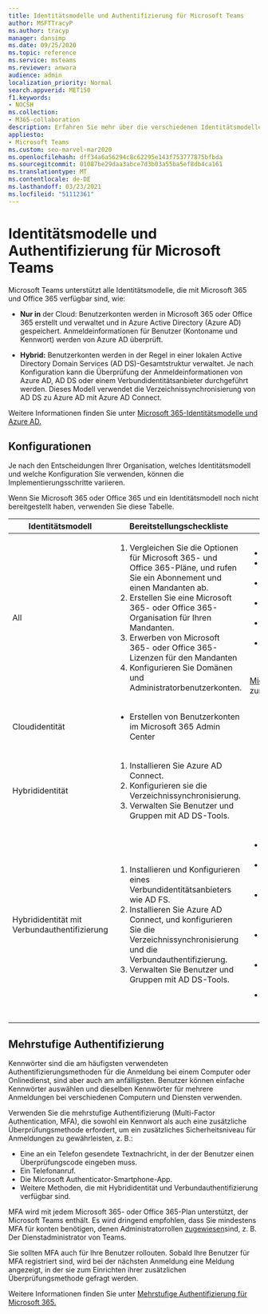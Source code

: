 ```yaml
---
title: Identitätsmodelle und Authentifizierung für Microsoft Teams
author: MSFTTracyP
ms.author: tracyp
manager: dansimp
ms.date: 09/25/2020
ms.topic: reference
ms.service: msteams
ms.reviewer: anwara
audience: admin
localization_priority: Normal
search.appverid: MET150
f1.keywords:
- NOCSH
ms.collection:
- M365-collaboration
description: Erfahren Sie mehr über die verschiedenen Identitätsmodelle für Microsoft Teams, z. B. Cloud-only und Hybrid. Erfahren Sie auch mehrstufige Authentifizierung.
appliesto:
- Microsoft Teams
ms.custom: seo-marvel-mar2020
ms.openlocfilehash: dff34a6a56294c8c62295e143f753777875bfbda
ms.sourcegitcommit: 01087be29daa3abce7d3b03a55ba5ef8db4ca161
ms.translationtype: MT
ms.contentlocale: de-DE
ms.lasthandoff: 03/23/2021
ms.locfileid: "51112361"
---
```

# <a name="identity-models-and-authentication-for-microsoft-teams"></a>Identitätsmodelle und Authentifizierung für Microsoft Teams

Microsoft Teams unterstützt alle Identitätsmodelle, die mit Microsoft 365 und Office 365 verfügbar sind, wie:

- **Nur in** der Cloud: Benutzerkonten werden in Microsoft 365 oder Office 365 erstellt und verwaltet und in Azure Active Directory (Azure AD) gespeichert. Anmeldeinformationen für Benutzer (Kontoname und Kennwort) werden von Azure AD überprüft.

- **Hybrid:** Benutzerkonten werden in der Regel in einer lokalen Active Directory Domain Services (AD DS)-Gesamtstruktur verwaltet. Je nach Konfiguration kann die Überprüfung der Anmeldeinformationen von Azure AD, AD DS oder einem Verbundidentitätsanbieter durchgeführt werden. Dieses Modell verwendet die Verzeichnissynchronisierung von AD DS zu Azure AD mit Azure AD Connect.

Weitere Informationen finden Sie unter [Microsoft 365-Identitätsmodelle und Azure AD.](/microsoft-365/enterprise/about-microsoft-365-identity)

## <a name="configurations"></a>Konfigurationen

Je nach den Entscheidungen Ihrer Organisation, welches Identitätsmodell und welche Konfiguration Sie verwenden, können die Implementierungsschritte variieren.

Wenn Sie Microsoft 365 oder Office 365 und ein Identitätsmodell noch nicht bereitgestellt haben, verwenden Sie diese Tabelle. 

|Identitätsmodell |Bereitstellungscheckliste  |Weitere Informationen  |
|---------|---------|---------|
|All     |<ol type="1"><li>Vergleichen Sie die Optionen für Microsoft 365- und Office 365-Pläne, und rufen Sie ein Abonnement und einen Mandanten ab.</li><li>Erstellen Sie eine Microsoft 365- oder Office 365-Organisation für Ihren Mandanten.</li><li>Erwerben von Microsoft 365- oder Office 365-Lizenzen für den Mandanten</li><li>Konfigurieren Sie Domänen und Administratorbenutzerkonten.</li></ol>  |<ul><li>[Office 365-Planoptionen](/office365/servicedescriptions/office-365-platform-service-description/office-365-plan-options)</li><li>[Vergleichen von Microsoft 365 Business-Plänen](https://go.microsoft.com/fwlink/?linkid=854617)</li><li>[Kaufen oder Entfernen von Abonnementlizenzen](https://support.office.com/article/Buy-licenses-for-your-Office-365-for-business-subscription-36081d8d-b3fa-4948-8c34-e217bba825e1)</li><li>[Hinzufügen von Lizenzen zu einem Abonnement](https://support.office.com/article/Add-licenses-to-a-subscription-paid-for-using-a-product-key-4fb4bd7e-3920-4ce0-98fb-0c06e3fedf53)</li><li>[Einrichten von Microsoft 365 Business](https://support.office.com/Article/set-up-Office-365-for-business-6a3a29a0-e616-4713-99d1-15eda62d04fa)</li><li>[Hinzufügen einer Domäne mit dem Setup-Assistenten](https://support.office.com/article/Add-users-and-domain-with-the-setup-wizard-6383f56d-3d09-4dcb-9b41-b5f5a5efd611)</li></ul><br>[Microsoft FastTrack](https://www.microsoft.com/fasttrack/microsoft-365) steht Ihnen zur Verfügung.  |
|Cloudidentität     |<ul><li>Erstellen von Benutzerkonten im Microsoft 365 Admin Center</li></ul> |<ul style="list-style-type:none"><li>[Hinzufügen von Benutzern und Zuweisen von Lizenzen](https://support.office.com/article/Add-users-individually-or-in-bulk-to-Office-365-Admin-Help-1970f7d6-03b5-442f-b385-5880b9c256ec)</li></ul> |
|Hybrididentität     |<ol type="1"><li>Installieren Sie Azure AD Connect.</li><li>Konfigurieren sie die Verzeichnissynchronisierung.</li><li>Verwalten Sie Benutzer und Gruppen mit AD DS-Tools.</li></ol> |<ul style="list-style-type:none"><li>[Einrichten der Verzeichnissynchronisierung](/microsoft-365/enterprise/set-up-directory-synchronization)</li></ul> |
|Hybrididentität mit Verbundauthentifizierung    |<ol type="1"><li>Installieren und Konfigurieren eines Verbundidentitätsanbieters wie AD FS.</li><li>Installieren Sie Azure AD Connect, und konfigurieren Sie die Verzeichnissynchronisierung und die Verbundauthentifizierung.</li><li>Verwalten Sie Benutzer und Gruppen mit AD DS-Tools.</li></ol> |<ul><li>[Planen der AD FS-Bereitstellung](/previous-versions/azure/azure-services/dn151324(v=azure.100))</li><li>[Prüfliste: Bereitstellen der Verbundserverfarm unter Windows Server 2012 R2](/previous-versions/azure/azure-services/dn528856(v=azure.100))</li><li>[Konfigurieren des Extranetzugriffs für AD FS unter Windows Server 2012 R2](/previous-versions/azure/azure-services/dn528859(v=azure.100))</li><li>[Einrichten einer Vertrauensstellung zwischen AD FS und Azure AD](/previous-versions/azure/azure-services/jj205461(v=azure.100))</li><li>[Überprüfen und Verwalten von einmaligem Anmelden mit AD FS](/previous-versions/azure/azure-services/jj151809(v=azure.100))</li><li>[Einrichten der Verzeichnissynchronisierung](/microsoft-365/enterprise/set-up-directory-synchronization)</li></ul> |
||||

## <a name="multi-factor-authentication"></a>Mehrstufige Authentifizierung

Kennwörter sind die am häufigsten verwendeten Authentifizierungsmethoden für die Anmeldung bei einem Computer oder Onlinedienst, sind aber auch am anfälligsten. Benutzer können einfache Kennwörter auswählen und dieselben Kennwörter für mehrere Anmeldungen bei verschiedenen Computern und Diensten verwenden. 

Verwenden Sie die mehrstufige Authentifizierung (Multi-Factor Authentication, MFA), die sowohl ein Kennwort als auch eine zusätzliche Überprüfungsmethode erfordert, um ein zusätzliches Sicherheitsniveau für Anmeldungen zu gewährleisten, z. B.:

- Eine an ein Telefon gesendete Textnachricht, in der der Benutzer einen Überprüfungscode eingeben muss.
- Ein Telefonanruf.
- Die Microsoft Authenticator-Smartphone-App.
- Weitere Methoden, die mit Hybrididentität und Verbundauthentifizierung verfügbar sind.

MFA wird mit jedem Microsoft 365- oder Office 365-Plan unterstützt, der Microsoft Teams enthält. Es wird dringend empfohlen, dass Sie mindestens MFA für konten benötigen, denen Administratorrollen [zugewiesen](/microsoft-365/admin/add-users/about-admin-roles?view=o365-worldwide)sind, z. B. Der Dienstadministrator von Teams.

Sie sollten MFA auch für Ihre Benutzer rollouten. Sobald Ihre Benutzer für MFA registriert sind, wird bei der nächsten Anmeldung eine Meldung angezeigt, in der sie zum Einrichten ihrer zusätzlichen Überprüfungsmethode gefragt werden. 

Weitere Informationen finden Sie unter [Mehrstufige Authentifizierung für Microsoft 365.](/microsoft-365/admin/security-and-compliance/multi-factor-authentication-microsoft-365)